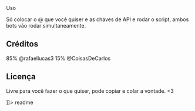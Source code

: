 <snippet>
  <content><![CDATA[
# ${1:Coutoverso Twitter Bots}
Um script que responde de formas inusitadas uma conta do tuíter que você quiser.
Por hora temos o coutoBinario que é um bot que responde em binário tudo que a pessoa tuítae 
o coutoNervoso que é uma versão mais irritada que responde tudo em maiúsculo e ainda adiciona umas gracinhas no começo e no fim do tuíte. 

## Uso
Só colocar o @ que você quiser e as chaves de API e rodar o script, ambos bots vão rodar simultaneamente.


## Créditos
85% @rafaellucas3 
15% @CoisasDeCarlos 

## Licença
Livre para você fazer o que quiser, pode copiar e colar a vontade. <3

]]></content>
  <tabTrigger>readme</tabTrigger>
</snippet>
